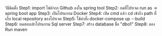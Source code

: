 วิธีติดตั้ง
Step1: import ไฟล์จาก Github ลงใน spring tool
Step2: กดที่โปรเจค run as -> spring boot app
Step3: เปิดโปรแกรม Docker 
Step4: เปิด cmd แล้ว cd เข้าถึง path ที่เก็บ local repository ของโปรเจค
Step5: ใช้คำสั่ง docker-compose up --build
Step6: ทดสอบเข้าโปรแกรม Sql server
Step7: สร้าง database ชื่อ "dbo1"
Step8: ลอง Run maven

